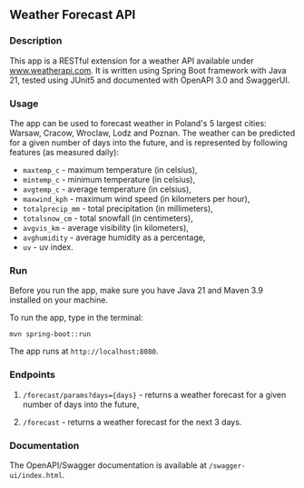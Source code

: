## Weather Forecast API

### Description

This app is a RESTful extension for a weather API available under
www.weatherapi.com. It is written using Spring Boot framework with 
Java 21, tested using JUnit5 and documented with OpenAPI 3.0 and SwaggerUI.

### Usage

The app can be used to forecast weather in Poland's 5 largest cities:
Warsaw, Cracow, Wroclaw, Lodz and Poznan. The weather can be predicted 
for a given number of days into the future, and is represented by following
features (as measured daily):
- `maxtemp_c` - maximum temperature (in celsius),
- `mintemp_c` - minimum temperature (in celsius),
- `avgtemp_c` - average temperature (in celsius),
- `maxwind_kph` - maximum wind speed (in kilometers per hour),
- `totalprecip_mm` - total precipitation (in millimeters),
- `totalsnow_cm` - total snowfall (in centimeters),
- `avgvis_km` - average visibility (in kilometers),
- `avghumidity` - average humidity as a percentage,
- `uv` - uv index.

### Run

Before you run the app, make sure you have Java 21 and Maven 3.9 
installed on your machine.

To run the app, type in the terminal:

````
mvn spring-boot::run
````

The app runs at `http://localhost:8080`.

### Endpoints

1. `/forecast/params?days={days}` - returns a weather forecast 
for a given number of days into the future,

2. `/forecast` - returns a weather forecast for the next 3 days.

### Documentation

The OpenAPI/Swagger documentation is available at `/swagger-ui/index.html`.
